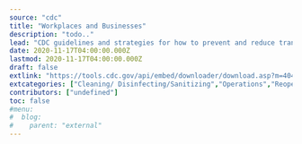 ```yaml
---
source: "cdc"
title: "Workplaces and Businesses"
description: "todo.."
lead: "CDC guidelines and strategies for how to prevent and reduce transmission of COVID-19 at your workplace or business."
date: 2020-11-17T04:00:00.000Z
lastmod: 2020-11-17T04:00:00.000Z
draft: false
extlink: "https://tools.cdc.gov/api/embed/downloader/download.asp?m=404952&c=413635"
extcategories: ["Cleaning/ Disinfecting/Sanitizing","Operations","Reopening Considerations","Preparedness Tools"]
contributors: ["undefined"]
toc: false
#menu:
#  blog:
#    parent: "external"
---
```

